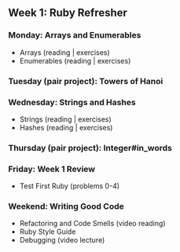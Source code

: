 ## Week 1: Ruby Refresher
### Monday: Arrays and Enumerables
- Arrays (reading | exercises)
- Enumerables (reading | exercises)

### Tuesday (pair project): Towers of Hanoi

### Wednesday: Strings and Hashes
- Strings (reading | exercises)
- Hashes (reading | exercises)

### Thursday (pair project): Integer#in_words

### Friday: Week 1 Review
- Test First Ruby (problems 0-4)

### Weekend: Writing Good Code
- Refactoring and Code Smells (video reading)
- Ruby Style Guide
- Debugging (video lecture)
